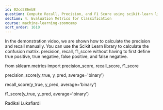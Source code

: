 ```yaml
---
id: 02cd286eb8
question: Compute Recall, Precision, and F1 Score using scikit-learn library
section: 4. Evaluation Metrics for Classification
course: machine-learning-zoomcamp
sort_order: 1610
---
```


In the demonstration video, we are shown how to calculate the precision and recall manually. You can use the Scikit Learn library to calculate the confusion matrix. precision, recall, f1_score without having to first define true positive, true negative, false positive, and false negative.

from sklearn.metrics import precision_score, recall_score, f1_score

precision_score(y_true, y_pred, average='binary')

recall_score(y_true, y_pred, average='binary')

f1_score(y_true, y_pred, average='binary')

Radikal Lukafiardi

